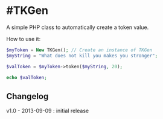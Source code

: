 #TKGen
=====

A simple PHP class to automatically create a token value.

How to use it:
```php
$myToken = New TKGen(); // Create an instance of TKGen
$myString = "What does not kill you makes you stronger";

$valToken = $myToken->token($myString, 20);

echo $valToken;
```

## Changelog

v1.0 - 2013-09-09 : initial release

